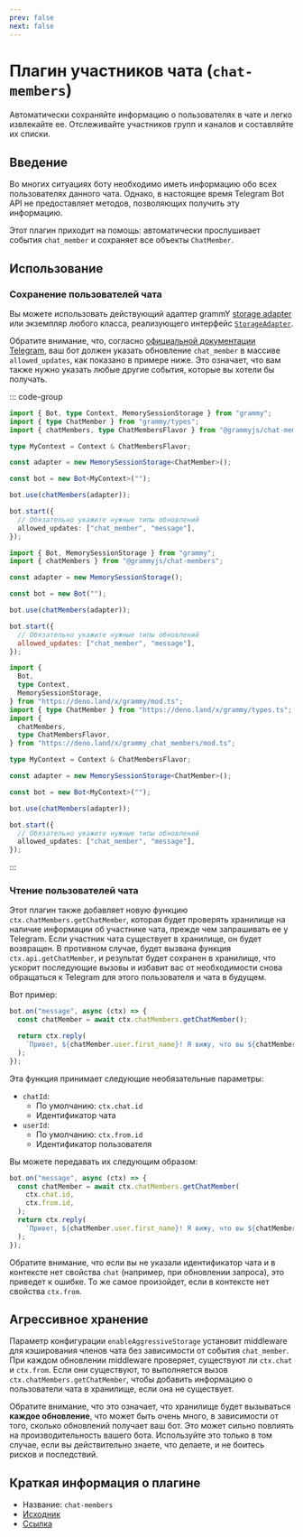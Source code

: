 ```yaml
---
prev: false
next: false
---
```


# Плагин участников чата (`chat-members`)

Автоматически сохраняйте информацию о пользователях в чате и легко извлекайте ее.
Отслеживайте участников групп и каналов и составляйте их списки.

## Введение

Во многих ситуациях боту необходимо иметь информацию обо всех пользователях данного чата.
Однако, в настоящее время Telegram Bot API не предоставляет методов, позволяющих получить эту информацию.

Этот плагин приходит на помощь: автоматически прослушивает события `chat_member` и сохраняет все объекты `ChatMember`.

## Использование

### Сохранение пользователей чата

Вы можете использовать действующий адаптер grammY [storage adapter](./session#известные-адаптеры-хранения) или экземпляр любого класса, реализующего интерфейс [`StorageAdapter`](/ref/core/storageadapter).

Обратите внимание, что, согласно [официальной документации Telegram](https://core.telegram.org/bots/api#getupdates), ваш бот должен указать обновление `chat_member` в массиве `allowed_updates`, как показано в примере ниже.
Это означает, что вам также нужно указать любые другие события, которые вы хотели бы получать.

::: code-group

```ts [TypeScript]
import { Bot, type Context, MemorySessionStorage } from "grammy";
import { type ChatMember } from "grammy/types";
import { chatMembers, type ChatMembersFlavor } from "@grammyjs/chat-members";

type MyContext = Context & ChatMembersFlavor;

const adapter = new MemorySessionStorage<ChatMember>();

const bot = new Bot<MyContext>("");

bot.use(chatMembers(adapter));

bot.start({
  // Обязательно укажите нужные типы обновлений
  allowed_updates: ["chat_member", "message"],
});
```

```js [JavaScript]
import { Bot, MemorySessionStorage } from "grammy";
import { chatMembers } from "@grammyjs/chat-members";

const adapter = new MemorySessionStorage();

const bot = new Bot("");

bot.use(chatMembers(adapter));

bot.start({
  // Обязательно укажите нужные типы обновлений
  allowed_updates: ["chat_member", "message"],
});
```

```ts [Deno]
import {
  Bot,
  type Context,
  MemorySessionStorage,
} from "https://deno.land/x/grammy/mod.ts";
import { type ChatMember } from "https://deno.land/x/grammy/types.ts";
import {
  chatMembers,
  type ChatMembersFlavor,
} from "https://deno.land/x/grammy_chat_members/mod.ts";

type MyContext = Context & ChatMembersFlavor;

const adapter = new MemorySessionStorage<ChatMember>();

const bot = new Bot<MyContext>("");

bot.use(chatMembers(adapter));

bot.start({
  // Обязательно укажите нужные типы обновлений
  allowed_updates: ["chat_member", "message"],
});
```

:::

### Чтение пользователей чата

Этот плагин также добавляет новую функцию `ctx.chatMembers.getChatMember`, которая будет проверять хранилище на наличие информации об участнике чата, прежде чем запрашивать ее у Telegram.
Если участник чата существует в хранилище, он будет возвращен.
В противном случае, будет вызвана функция `ctx.api.getChatMember`, и результат будет сохранен в хранилище, что ускорит последующие вызовы и избавит вас от необходимости снова обращаться к Telegram для этого пользователя и чата в будущем.

Вот пример:

```ts
bot.on("message", async (ctx) => {
  const chatMember = await ctx.chatMembers.getChatMember();

  return ctx.reply(
    `Привет, ${chatMember.user.first_name}! Я вижу, что вы ${chatMember.status} этого чата!`,
  );
});
```

Эта функция принимает следующие необязательные параметры:

- `chatId`:
  - По умолчанию: `ctx.chat.id`
  - Идентификатор чата
- `userId`:
  - По умолчанию: `ctx.from.id`
  - Идентификатор пользователя

Вы можете передавать их следующим образом:

```ts
bot.on("message", async (ctx) => {
  const chatMember = await ctx.chatMembers.getChatMember(
    ctx.chat.id,
    ctx.from.id,
  );
  return ctx.reply(
    `Привет, ${chatMember.user.first_name}! Я вижу, что вы ${chatMember.status} этого чата!`,
  );
});
```

Обратите внимание, что если вы не указали идентификатор чата и в контексте нет свойства `chat` (например, при обновлении запроса), это приведет к ошибке.
То же самое произойдет, если в контексте нет свойства `ctx.from`.

## Агрессивное хранение

Параметр конфигурации `enableAggressiveStorage` установит middleware для кэширования членов чата без зависимости от события `chat_member`.
При каждом обновлении middleware проверяет, существуют ли `ctx.chat` и `ctx.from`.
Если они существуют, то выполняется вызов `ctx.chatMembers.getChatMember`, чтобы добавить информацию о пользователи чата в хранилище, если она не существует.

Обратите внимание, что это означает, что хранилище будет вызываться **каждое обновление**, что может быть очень много, в зависимости от того, сколько обновлений получает ваш бот.
Это может сильно повлиять на производительность вашего бота.
Используйте это только в том случае, если вы действительно знаете, что делаете, и не боитесь рисков и последствий.

## Краткая информация о плагине

- Название: `chat-members`
- [Исходник](https://github.com/grammyjs/chat-members)
- [Ссылка](/ref/chat-members/)

